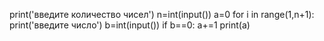 print('введите количество чисел')
n=int(input())
a=0
for i in range(1,n+1):
        print('введите число')
        b=int(input())
        if b==0:
         a+=1
print(a)
